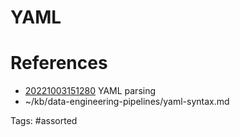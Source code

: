 # YAML

# References
- [20221003151280](/zet/20221003151280/README.md) YAML parsing
- ~/kb/data-engineering-pipelines/yaml-syntax.md

Tags:
    #assorted
